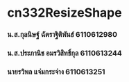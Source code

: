 # cn332ResizeShape
### น.ส.กุลนิษฐ์ ฉัตราฐิติพันธ์ 6110612980
### น.ส.ประภานิช อมรวิสิทธิ์กุล 6110613244
### นายรวิพล แจ่มกระจ่าง 6110613251
